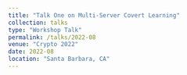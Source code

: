 ```yaml
---
title: "Talk One on Multi-Server Covert Learning"
collection: talks
type: "Workshop Talk"
permalink: /talks/2022-08
venue: "Crypto 2022"
date: 2022-08
location: "Santa Barbara, CA"
---
```


<!-- This is a description of your talk, which is a markdown files that can be all markdown-ified like any other post. Yay markdown! -->
